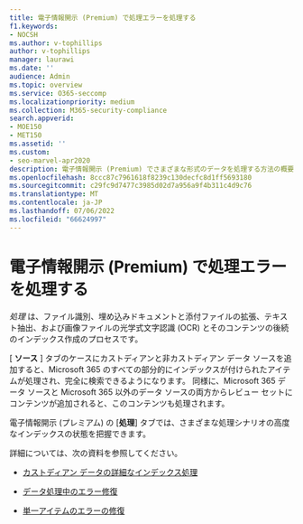```yaml
---
title: 電子情報開示 (Premium) で処理エラーを処理する
f1.keywords:
- NOCSH
ms.author: v-tophillips
author: v-tophillips
manager: laurawi
ms.date: ''
audience: Admin
ms.topic: overview
ms.service: O365-seccomp
ms.localizationpriority: medium
ms.collection: M365-security-compliance
search.appverid:
- MOE150
- MET150
ms.assetid: ''
ms.custom:
- seo-marvel-apr2020
description: 電子情報開示 (Premium) でさまざまな形式のデータを処理する方法の概要。
ms.openlocfilehash: 8ccc87c7961618f8239c130decfc8d1ff5693180
ms.sourcegitcommit: c29fc9d7477c3985d02d7a956a9f4b311c4d9c76
ms.translationtype: MT
ms.contentlocale: ja-JP
ms.lasthandoff: 07/06/2022
ms.locfileid: "66624997"
---
```

# <a name="work-with-processing-errors-in-ediscovery-premium"></a>電子情報開示 (Premium) で処理エラーを処理する

*処理* は、ファイル識別、埋め込みドキュメントと添付ファイルの拡張、テキスト抽出、および画像ファイルの光学式文字認識 (OCR) とそのコンテンツの後続のインデックス作成のプロセスです。  

[ **ソース** ] タブのケースにカストディアンと非カストディアン データ ソースを追加すると、Microsoft 365 のすべての部分的にインデックスが付けられたアイテムが処理され、完全に検索できるようになります。 同様に、Microsoft 365 データ ソースと Microsoft 365 以外のデータ ソースの両方からレビュー セットにコンテンツが追加されると、このコンテンツも処理されます。

電子情報開示 (プレミアム) の [**処理**] タブでは、さまざまな処理シナリオの高度なインデックスの状態を把握できます。

詳細については、次の資料を参照してください。

- [カストディアン データの詳細なインデックス処理](indexing-custodian-data.md)

- [データ処理中のエラー修復](error-remediation-when-processing-data-in-advanced-ediscovery.md)

- [単一アイテムのエラーの修復](single-item-error-remediation.md)
